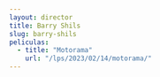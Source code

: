 ```yaml
---
layout: director
title: Barry Shils
slug: barry-shils
peliculas:
  - title: "Motorama"
    url: "/lps/2023/02/14/motorama/"
---
```

